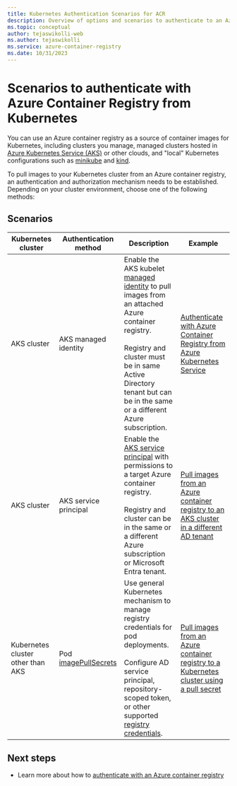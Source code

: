 ```yaml
---
title: Kubernetes Authentication Scenarios for ACR
description: Overview of options and scenarios to authenticate to an Azure container registry from a Kubernetes cluster to pull container images
ms.topic: conceptual
author: tejaswikolli-web
ms.author: tejaswikolli
ms.service: azure-container-registry
ms.date: 10/31/2023
---
```


# Scenarios to authenticate with Azure Container Registry from Kubernetes


You can use an Azure container registry as a source of container images for Kubernetes, including clusters you manage, managed clusters hosted in [Azure Kubernetes Service (AKS)](/azure/aks/intro-kubernetes) or other clouds, and "local" Kubernetes configurations such as [minikube](https://minikube.sigs.k8s.io/) and [kind](https://kind.sigs.k8s.io/). 

To pull images to your Kubernetes cluster from an Azure container registry, an authentication and authorization mechanism needs to be established. Depending on your cluster environment, choose one of the following methods:

## Scenarios

| Kubernetes cluster |Authentication method  | Description  | Example | 
|---------|---------|---------|----------|
| AKS cluster |AKS managed identity    |  Enable the AKS kubelet [managed identity](/azure/aks/use-managed-identity) to pull images from an attached Azure container registry.<br/><br/> Registry and cluster must be in same Active Directory tenant but can be in the same or a different Azure subscription.      | [Authenticate with Azure Container Registry from Azure Kubernetes Service](/azure/aks/cluster-container-registry-integration?toc=/azure/container-registry/toc.json&bc=/azure/container-registry/breadcrumb/toc.json)| 
| AKS cluster | AKS service principal     | Enable the [AKS service principal](/azure/aks/kubernetes-service-principal) with permissions to a target Azure container registry.<br/><br/>Registry and cluster can be in the same or a different Azure subscription or Microsoft Entra tenant.        | [Pull images from an Azure container registry to an AKS cluster in a different AD tenant](authenticate-aks-cross-tenant.md)
| Kubernetes cluster other than AKS |Pod [imagePullSecrets](https://kubernetes.io/docs/tasks/configure-pod-container/pull-image-private-registry/)   |  Use general Kubernetes mechanism to manage registry credentials for pod deployments.<br/><br/>Configure AD service principal, repository-scoped token, or other supported [registry credentials](container-registry-authentication.md).  | [Pull images from an Azure container registry to a Kubernetes cluster using a pull secret](container-registry-auth-kubernetes.md) | 



## Next steps

* Learn more about how to [authenticate with an Azure container registry](container-registry-authentication.md)
